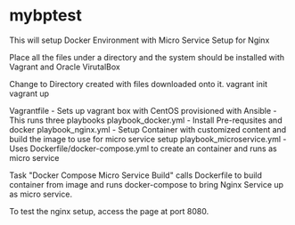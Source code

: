 # mybptest
This will setup Docker Environment with Micro Service Setup for Nginx

Place all the files under a directory and the system should be installed with Vagrant and Oracle VirutalBox

Change to Directory created with files downloaded onto it.
vagrant init
vagrant up

Vagrantfile - Sets up vagrant box with CentOS provisioned with Ansible
			- This runs three playbooks
	playbook_docker.yml
		- Install Pre-requsites and docker
	playbook_nginx.yml
		- Setup Container with customized content and build the image to use for micro service setup
	playbook_microservice.yml
		- Uses Dockerfile/docker-compose.yml to create an container and runs as micro service
		
Task "Docker Compose Micro Service Build" calls Dockerfile to build container from image and runs docker-compose to bring Nginx Service up as micro service.

To test the nginx setup, access the page at port 8080.
